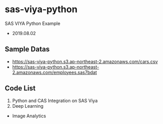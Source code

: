 # sas-viya-python
SAS VIYA Python Example
- 2019.08.02 

## Sample Datas
- https://sas-viya-python.s3.ap-northeast-2.amazonaws.com/cars.csv
- https://sas-viya-python.s3.ap-northeast-2.amazonaws.com/employees.sas7bdat

## Code List
1. Python and CAS Integration on SAS Viya
2. Deep Learning
- Image Analytics
